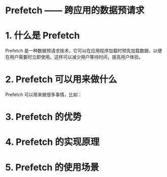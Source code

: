 # Prefetch —— 跨应用的数据预请求
# 1. 什么是 Prefetch
Prefetch 是一种数据预请求技术，它可以在应用程序加载时预先加载数据，以便在用户需要时立即使用。这样可以减少用户等待时间，提高用户体验。

# 2. Prefetch 可以用来做什么

Prefetch 可以用来做很多事情，比如：


# 3. Prefetch 的优势


# 4. Prefetch 的实现原理



# 5. Prefetch 的使用场景